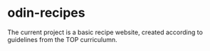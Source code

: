 # odin-recipes
The current project is a basic recipe website, created according to guidelines from the TOP curriculumn.